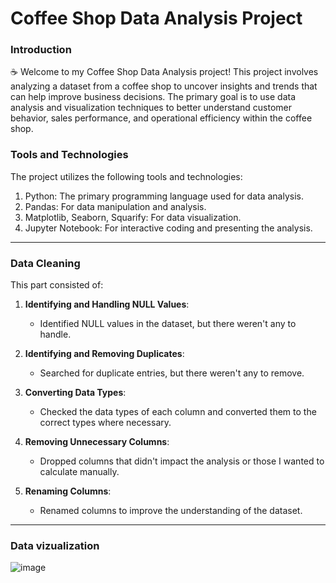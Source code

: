 <h1>Coffee Shop Data Analysis Project</h1>
<h3>Introduction</h3>
<p>
 ☕ Welcome to my Coffee Shop Data Analysis project! This project involves analyzing a dataset from a coffee shop to uncover insights and trends that can help improve business decisions. 
  The primary goal is to use data analysis and visualization techniques to better understand customer behavior, sales performance, and operational efficiency within the coffee shop.
</p>

<h3>Tools and Technologies</h3>
<p>The project utilizes the following tools and technologies:</p>
<ol>
<li>Python: The primary programming language used for data analysis.</li>
<li>Pandas: For data manipulation and analysis.</li>
<li>Matplotlib, Seaborn, Squarify: For data visualization.</li>
<li>Jupyter Notebook: For interactive coding and presenting the analysis.</li>
</ol>

<hr></hr>
<h3>Data Cleaning</h3>

This part consisted of:

1. **Identifying and Handling NULL Values**: 
   - Identified NULL values in the dataset, but there weren't any to handle.

2. **Identifying and Removing Duplicates**: 
   - Searched for duplicate entries, but there weren't any to remove.

3. **Converting Data Types**:
   - Checked the data types of each column and converted them to the correct types where necessary.

4. **Removing Unnecessary Columns**: 
   - Dropped columns that didn't impact the analysis or those I wanted to calculate manually.

5. **Renaming Columns**:
   - Renamed columns to improve the understanding of the dataset.


<hr></hr>
<h3>Data vizualization</h3>

<!---<p> In this step i was looking for trends and customers behaviour patterns by highlight the following insights:</p>
<ol>
 <li></li>
</ol>
-->
![image](https://github.com/ElenaD25/Python-projects/assets/91025810/74e9b57f-824d-4089-bc8a-17de94c8b813)

